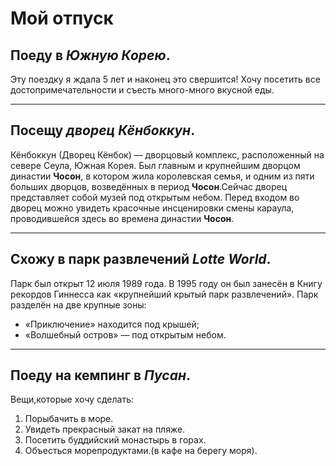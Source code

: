 # Мой отпуск

## Поеду в _Южную Корею_.
Эту поездку я ждала 5 лет и наконец это свершится! Хочу посетить все достопримечательности и съесть много-много вкусной еды.
___

## Посещу _дворец Кёнбоккун_.
Кёнбоккун (Дворец Кёнбок) — дворцовый комплекс, расположенный на севере Сеула, Южная Корея. Был главным и крупнейшим дворцом династии **Чосон**, в котором жила королевская семья, и одним из пяти больших дворцов, возведённых в период **Чосон**.Сейчас дворец представляет собой музей под открытым небом. Перед входом во дворец можно увидеть красочные инсценировки смены караула, проводившейся здесь во времена династии **Чосон**.
___

## Схожу в парк развлечений _Lotte World_.
Парк был открыт 12 июля 1989 года. В 1995 году он был занесён в Книгу рекордов Гиннесса как «крупнейший крытый парк развлечений».
Парк разделён на две крупные зоны: 
- «Приключение» находится под крышей;
- «Волшебный остров» — под открытым небом.
___

## Поеду на кемпинг в _Пусан_.
Вещи,которые хочу сделать:

1. Порыбачить в море.
2. Увидеть прекрасный закат на пляже.
3. Посетить буддийский монастырь в горах.
4. Объесться морепродуктами.(в кафе на берегу моря).
